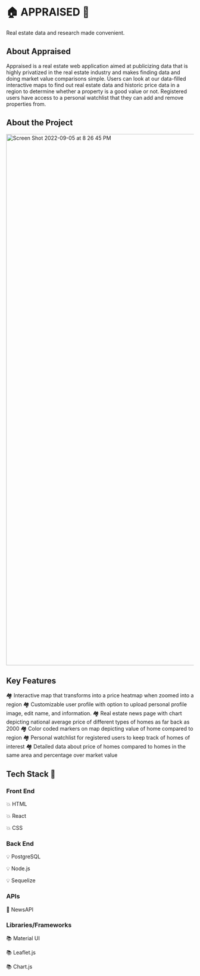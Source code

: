 # 🏠 APPRAISED 🏢
  <p>Real estate data and research made convenient.</p>
  
## About Appraised
<p>
Appraised is a real estate web application aimed at publicizing data that is highly privatized in the real estate industry and makes finding data and doing market value comparisons simple. Users can look at our data-filled interactive maps to find out real estate data and historic price data in a region to determine whether a property is a good value or not. Registered users have access to a personal watchlist that they can add and remove properties from. 
</p>

## About the Project
<img width="1424" alt="Screen Shot 2022-09-05 at 8 26 45 PM" src="https://user-images.githubusercontent.com/101467356/188523489-f98f9fec-4e10-4939-9535-dec49d4b1d7c.png">


## Key Features
🏘 Interactive map that transforms into a price heatmap when zoomed into a region
🏘 Customizable user profile with option to upload personal profile image, edit name, and information.
🏘 Real estate news page with chart depicting national average price of different types of homes as far back as 2000
🏘 Color coded markers on map depicting value of home compared to region 
🏘 Personal watchlist for registered users to keep track of homes of interest
🏘 Detailed data about price of homes compared to homes in the same area and percentage over market value

## Tech Stack 🤖
### Front End
<p>💥 HTML</p>
<p>💥 React</p>
<p>💥 CSS</p>

### Back End
<p>💡 PostgreSQL</p>
<p>💡 Node.js</p>
<p>💡 Sequelize</p>

### APIs
<p>🔌 NewsAPI</p>

### Libraries/Frameworks
<p>📚 Material UI</p>
<p>📚 Leaflet.js</p>
<p>📚 Chart.js</p>
